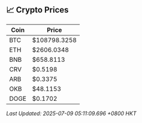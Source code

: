 ## 📈 Crypto Prices

| Coin | Price |
| ---- | ----- |
| BTC | $108798.3258 |
| ETH | $2606.0348 |
| BNB | $658.8113 |
| CRV | $0.5198 |
| ARB | $0.3375 |
| OKB | $48.1153 |
| DOGE | $0.1702 |

_Last Updated: 2025-07-09 05:11:09.696 +0800 HKT_